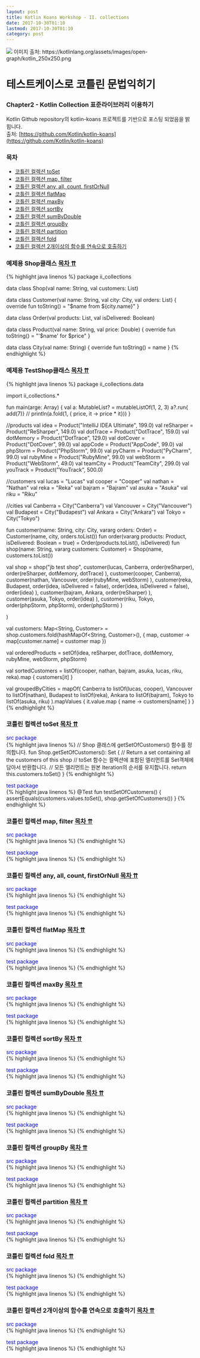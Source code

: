 ```yaml
---
layout: post
title: Kotlin Koans Workshop - II. collections
date: 2017-10-30T01:10
lastmod: 2017-10-30T01:10
category: post
---
```


<img class="fit image" src="/images/post/kotlin_250x250.png">
이미지 출처: https://kotlinlang.org/assets/images/open-graph/kotlin_250x250.png

# 테스트케이스로 코틀린 문법익히기   
### Chapter2 - Kotlin Collection 표준라이브러리 이용하기   
Kotlin Github repository의 kotlin-koans 프로젝트를 기반으로 포스팅 되었음을 밝힘니다.  
출처: [https://github.com/Kotlin/kotlin-koans](https://github.com/Kotlin/kotlin-koans)  

### 목차
- [코틀린 컬렉션 toSet](#toset)
- [코틀린 컬렉션 map, filter](#mapfilter)
- [코틀린 컬렉션 any, all, count, firstOrNull](#firstornull)
- [코틀린 컬렉션 flatMap](#flatmap)
- [코틀린 컬렉션 maxBy](#maxby)
- [코틀린 컬렉션 sortBy](#sortby)
- [코틀린 컬렉션 sumByDouble](#sumbydouble)
- [코틀린 컬렉션 groupBy](#groupby)
- [코틀린 컬렉션 partition](#partition)
- [코틀린 컬렉션 fold](#fold)
- [코틀린 컬렉션 2개이상의 함수를 연속으로 호출하기](compound)

### <a name=""><a/>예제용 Shop클래스 <sup>[목차 ⇈](#목차)</sup> 
{% highlight java linenos %}
package ii_collections

data class Shop(val name: String, val customers: List<Customer>)

data class Customer(val name: String, val city: City, val orders: List<Order>) {
    override fun toString() = "$name from ${city.name}"
}

data class Order(val products: List<Product>, val isDelivered: Boolean)

data class Product(val name: String, val price: Double) {
    override fun toString() = "'$name' for $price"
}

data class City(val name: String) {
    override fun toString() = name
}
{% endhighlight %}

### <a name=""><a/>예제용 TestShop클래스 <sup>[목차 ⇈](#목차)</sup> 
{% highlight java linenos %}
package ii_collections.data

import ii_collections.*

fun main(arge: Array<String>) {
    val a: MutableList<Int>? = mutableListOf(1, 2, 3)
    a?.run{ add(7)}
//    println(a.fold(1, { price, it -> price * it}))
}

//products
val idea = Product("IntelliJ IDEA Ultimate", 199.0)
val reSharper = Product("ReSharper", 149.0)
val dotTrace = Product("DotTrace", 159.0)
val dotMemory = Product("DotTrace", 129.0)
val dotCover = Product("DotCover", 99.0)
val appCode = Product("AppCode", 99.0)
val phpStorm = Product("PhpStorm", 99.0)
val pyCharm = Product("PyCharm", 99.0)
val rubyMine = Product("RubyMine", 99.0)
val webStorm = Product("WebStorm", 49.0)
val teamCity = Product("TeamCity", 299.0)
val youTrack = Product("YouTrack", 500.0)

//customers
val lucas = "Lucas"
val cooper = "Cooper"
val nathan = "Nathan"
val reka = "Reka"
val bajram = "Bajram"
val asuka = "Asuka"
val riku = "Riku"

//cities
val Canberra = City("Canberra")
val Vancouver = City("Vancouver")
val Budapest = City("Budapest")
val Ankara = City("Ankara")
val Tokyo = City("Tokyo")

fun customer(name: String, city: City, vararg orders: Order) = Customer(name, city, orders.toList())
fun order(vararg products: Product, isDelivered: Boolean = true) = Order(products.toList(), isDelivered)
fun shop(name: String, vararg customers: Customer) = Shop(name, customers.toList())

val shop = shop("jb test shop",
        customer(lucas, Canberra,
                order(reSharper),
                order(reSharper, dotMemory, dotTrace)
        ),
        customer(cooper, Canberra),
        customer(nathan, Vancouver,
                order(rubyMine, webStorm)
        ),
        customer(reka, Budapest,
                order(idea, isDelivered = false),
                order(idea, isDelivered = false),
                order(idea)
        ),
        customer(bajram, Ankara,
                order(reSharper)
        ),
        customer(asuka, Tokyo,
                order(idea)
        ),
        customer(riku, Tokyo,
                order(phpStorm, phpStorm),
                order(phpStorm)
        )

)

val customers: Map<String, Customer> = shop.customers.fold(hashMapOf<String, Customer>(), {
    map, customer ->
    map[customer.name] = customer
    map
})

val orderedProducts = setOf(idea, reSharper, dotTrace, dotMemory, rubyMine, webStorm, phpStorm)

val sortedCustomers = listOf(cooper, nathan, bajram, asuka, lucas, riku, reka).map { customers[it] }

val groupedByCities = mapOf(
        Canberra to listOf(lucas, cooper),
        Vancouver to listOf(nathan),
        Budapest to listOf(reka),
        Ankara to listOf(bajram),
        Tokyo to listOf(asuka, riku)
).mapValues { it.value.map { name -> customers[name] } }
{% endhighlight %}

### <a name="toset"><a/>코틀린 컬렉션 toSet <sup>[목차 ⇈](#목차)</sup> 
<span style="color:blue;">src package</span>   
{% highlight java linenos %}
// Shop 클래스에 getSetOfCustomers() 함수를 정의합니다.
fun Shop.getSetOfCustomers(): Set<Customer> {
    // Return a set containing all the customers of this shop
    // toSet 함수는 컬렉션에 포함된 엘리먼트를 Set객체에 담아서 반환합니다.
    // 모든 엘리먼트는 원본 Iteration의 순서를 유지합니다.
    return this.customers.toSet()
}
{% endhighlight %}

<span style="color:blue;">test package</span>   
{% highlight java linenos %}
@Test fun testSetOfCustomers() {
    assertEquals(customers.values.toSet(), shop.getSetOfCustomers())
}
{% endhighlight %}

### <a name="mapfilter"><a/>코틀린 컬렉션 map, filter <sup>[목차 ⇈](#목차)</sup> 
<span style="color:blue;">src package</span>   
{% highlight java linenos %}
{% endhighlight %}

<span style="color:blue;">test package</span>   
{% highlight java linenos %}
{% endhighlight %}

### <a name="firstornull"><a/>코틀린 컬렉션 any, all, count, firstOrNull <sup>[목차 ⇈](#목차)</sup> 
<span style="color:blue;">src package</span>   
{% highlight java linenos %}
{% endhighlight %}

<span style="color:blue;">test package</span>   
{% highlight java linenos %}
{% endhighlight %}

### <a name="flatmap"><a/>코틀린 컬렉션 flatMap <sup>[목차 ⇈](#목차)</sup> 
<span style="color:blue;">src package</span>   
{% highlight java linenos %}
{% endhighlight %}

<span style="color:blue;">test package</span>   
{% highlight java linenos %}
{% endhighlight %}

### <a name="maxby"><a/>코틀린 컬렉션 maxBy <sup>[목차 ⇈](#목차)</sup> 
<span style="color:blue;">src package</span>   
{% highlight java linenos %}
{% endhighlight %}

<span style="color:blue;">test package</span>   
{% highlight java linenos %}
{% endhighlight %}

### <a name="sortby"><a/>코틀린 컬렉션 sortBy <sup>[목차 ⇈](#목차)</sup> 
<span style="color:blue;">src package</span>   
{% highlight java linenos %}
{% endhighlight %}

<span style="color:blue;">test package</span>   
{% highlight java linenos %}
{% endhighlight %}

### <a name="sumbydouble"><a/>코틀린 컬렉션 sumByDouble <sup>[목차 ⇈](#목차)</sup> 
<span style="color:blue;">src package</span>   
{% highlight java linenos %}
{% endhighlight %}

<span style="color:blue;">test package</span>   
{% highlight java linenos %}
{% endhighlight %}

### <a name="groupby"><a/>코틀린 컬렉션 groupBy <sup>[목차 ⇈](#목차)</sup> 
<span style="color:blue;">src package</span>   
{% highlight java linenos %}
{% endhighlight %}

<span style="color:blue;">test package</span>   
{% highlight java linenos %}
{% endhighlight %}

### <a name="partition"><a/>코틀린 컬렉션 partition <sup>[목차 ⇈](#목차)</sup> 
<span style="color:blue;">src package</span>   
{% highlight java linenos %}
{% endhighlight %}

<span style="color:blue;">test package</span>   
{% highlight java linenos %}
{% endhighlight %}

### <a name="fold"><a/>코틀린 컬렉션 fold <sup>[목차 ⇈](#목차)</sup> 
<span style="color:blue;">src package</span>   
{% highlight java linenos %}
{% endhighlight %}

<span style="color:blue;">test package</span>   
{% highlight java linenos %}
{% endhighlight %}

### <a name="compound"><a/>코틀린 컬렉션 2개이상의 함수를 연속으로 호출하기 <sup>[목차 ⇈](#목차)</sup> 
<span style="color:blue;">src package</span>   
{% highlight java linenos %}
{% endhighlight %}

<span style="color:blue;">test package</span>   
{% highlight java linenos %}
{% endhighlight %}